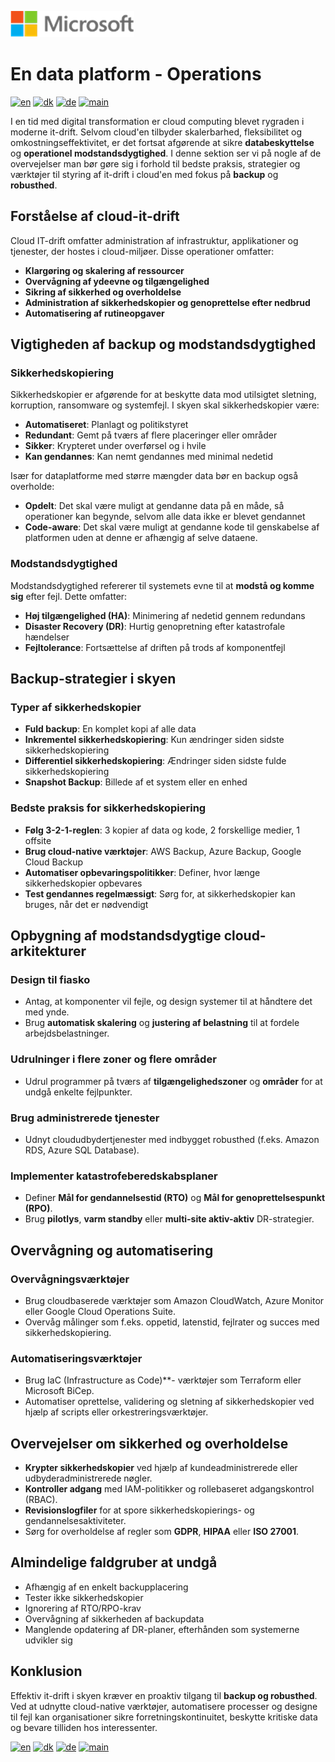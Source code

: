 ![microsoft](../images/microsoft.png)

# En data platform - Operations

[![en](https://img.shields.io/badge/lang-en-blue.svg)](Operations.md)
[![dk](https://img.shields.io/badge/lang-da-red.svg)](Operations-da.md)
[![de](https://img.shields.io/badge/lang-de-yellow.svg)](Operations-de.md)
[![main](https://img.shields.io/badge/main-document-green.svg)](../README.md)

I en tid med digital transformation er cloud computing blevet rygraden i moderne it-drift. Selvom cloud'en tilbyder skalerbarhed, fleksibilitet og omkostningseffektivitet, er det fortsat afgørende at sikre **databeskyttelse** og **operationel modstandsdygtighed**. I denne sektion ser vi på nogle af de overvejelser man bør gøre sig i forhold til bedste praksis, strategier og værktøjer til styring af it-drift i cloud'en med fokus på **backup** og **robusthed**.

## Forståelse af cloud-it-drift

Cloud IT-drift omfatter administration af infrastruktur, applikationer og tjenester, der hostes i cloud-miljøer. Disse operationer omfatter:

- **Klargøring og skalering af ressourcer**
- **Overvågning af ydeevne og tilgængelighed**
- **Sikring af sikkerhed og overholdelse**
- **Administration af sikkerhedskopier og genoprettelse efter nedbrud**
- **Automatisering af rutineopgaver**

## Vigtigheden af backup og modstandsdygtighed

### Sikkerhedskopiering
Sikkerhedskopier er afgørende for at beskytte data mod utilsigtet sletning, korruption, ransomware og systemfejl. I skyen skal sikkerhedskopier være:

- **Automatiseret**: Planlagt og politikstyret
- **Redundant**: Gemt på tværs af flere placeringer eller områder
- **Sikker**: Krypteret under overførsel og i hvile
- **Kan gendannes**: Kan nemt gendannes med minimal nedetid

Især for dataplatforme med større mængder data bør en backup også overholde:

- **Opdelt**: Det skal være muligt at gendanne data på en måde, så operationer kan begynde, selvom alle data ikke er blevet gendannet
- **Code-aware**: Det skal være muligt at gendanne kode til genskabelse af platformen uden at denne er afhængig af selve dataene.

### Modstandsdygtighed
Modstandsdygtighed refererer til systemets evne til at **modstå og komme sig** efter fejl. Dette omfatter:

- **Høj tilgængelighed (HA)**: Minimering af nedetid gennem redundans
- **Disaster Recovery (DR)**: Hurtig genopretning efter katastrofale hændelser
- **Fejltolerance**: Fortsættelse af driften på trods af komponentfejl

## Backup-strategier i skyen

### Typer af sikkerhedskopier
- **Fuld backup**: En komplet kopi af alle data
- **Inkrementel sikkerhedskopiering**: Kun ændringer siden sidste sikkerhedskopiering
- **Differentiel sikkerhedskopiering**: Ændringer siden sidste fulde sikkerhedskopiering
- **Snapshot Backup**: Billede af et system eller en enhed

### Bedste praksis for sikkerhedskopiering
- **Følg 3-2-1-reglen**: 3 kopier af data og kode, 2 forskellige medier, 1 offsite
- **Brug cloud-native værktøjer**: AWS Backup, Azure Backup, Google Cloud Backup
- **Automatiser opbevaringspolitikker**: Definer, hvor længe sikkerhedskopier opbevares
- **Test gendannes regelmæssigt**: Sørg for, at sikkerhedskopier kan bruges, når det er nødvendigt

## Opbygning af modstandsdygtige cloud-arkitekturer

### Design til fiasko
- Antag, at komponenter vil fejle, og design systemer til at håndtere det med ynde.
- Brug **automatisk skalering** og **justering af belastning** til at fordele arbejdsbelastninger.

### Udrulninger i flere zoner og flere områder
- Udrul programmer på tværs af **tilgængelighedszoner** og **områder** for at undgå enkelte fejlpunkter.

### Brug administrerede tjenester
- Udnyt cloududbydertjenester med indbygget robusthed (f.eks. Amazon RDS, Azure SQL Database).

### Implementer katastrofeberedskabsplaner
- Definer **Mål for gendannelsestid (RTO)** og **Mål for genoprettelsespunkt (RPO)**.
- Brug **pilotlys**, **varm standby** eller **multi-site aktiv-aktiv** DR-strategier.

## Overvågning og automatisering

### Overvågningsværktøjer
- Brug cloudbaserede værktøjer som Amazon CloudWatch, Azure Monitor eller Google Cloud Operations Suite.
- Overvåg målinger som f.eks. oppetid, latenstid, fejlrater og succes med sikkerhedskopiering.

### Automatiseringsværktøjer
- Brug IaC (Infrastructure as Code)**- værktøjer som Terraform eller Microsoft BiCep.
- Automatiser oprettelse, validering og sletning af sikkerhedskopier ved hjælp af scripts eller orkestreringsværktøjer.

## Overvejelser om sikkerhed og overholdelse

- **Krypter sikkerhedskopier** ved hjælp af kundeadministrerede eller udbyderadministrerede nøgler.
- **Kontroller adgang** med IAM-politikker og rollebaseret adgangskontrol (RBAC).
- **Revisionslogfiler** for at spore sikkerhedskopierings- og gendannelsesaktiviteter.
- Sørg for overholdelse af regler som **GDPR**, **HIPAA** eller **ISO 27001**.

## Almindelige faldgruber at undgå

- Afhængig af en enkelt backupplacering
- Tester ikke sikkerhedskopier
- Ignorering af RTO/RPO-krav
- Overvågning af sikkerheden af backupdata
- Manglende opdatering af DR-planer, efterhånden som systemerne udvikler sig

## Konklusion

Effektiv it-drift i skyen kræver en proaktiv tilgang til **backup og robusthed**. Ved at udnytte cloud-native værktøjer, automatisere processer og designe til
fejl kan organisationer sikre forretningskontinuitet, beskytte kritiske data og bevare tilliden hos interessenter.


[![en](https://img.shields.io/badge/lang-en-blue.svg)](Operations.md)
[![dk](https://img.shields.io/badge/lang-da-red.svg)](Operations-da.md)
[![de](https://img.shields.io/badge/lang-de-yellow.svg)](Operations-de.md)
[![main](https://img.shields.io/badge/main-document-green.svg)](../README.md)